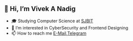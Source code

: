 ## 👋 Hi, I’m Vivek A Nadig
- 🎓 Studying Computer Science at [SJBIT](https://sjbit.edu.in/)
- 👀 I’m interested in CyberSecurity and Frontend Designing
- 📫 How to reach me [E-Mail](mailto:viveknadig@outlook.com),[Telegram](https://telegram.me/vivek_a_nadig)
